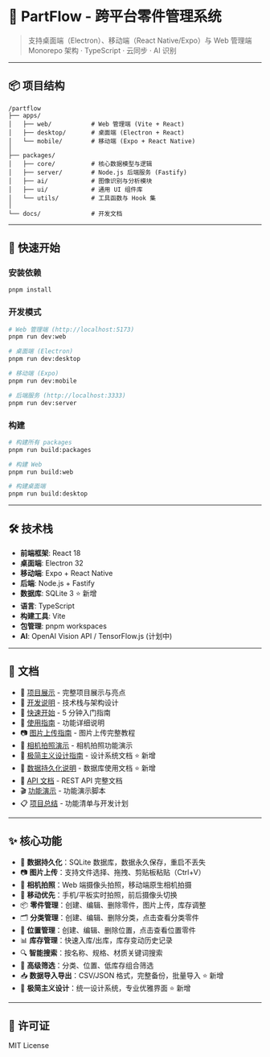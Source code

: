 # 🧩 PartFlow - 跨平台零件管理系统

> 支持桌面端（Electron）、移动端（React Native/Expo）与 Web 管理端  
> Monorepo 架构 · TypeScript · 云同步 · AI 识别

---

## 📦 项目结构

```
/partflow
├── apps/
│   ├── web/           # Web 管理端 (Vite + React)
│   ├── desktop/       # 桌面端 (Electron + React)
│   └── mobile/        # 移动端 (Expo + React Native)
│
├── packages/
│   ├── core/          # 核心数据模型与逻辑
│   ├── server/        # Node.js 后端服务 (Fastify)
│   ├── ai/            # 图像识别与分析模块
│   ├── ui/            # 通用 UI 组件库
│   └── utils/         # 工具函数与 Hook 集
│
└── docs/              # 开发文档
```

---

## 🚀 快速开始

### 安装依赖

```bash
pnpm install
```

### 开发模式

```bash
# Web 管理端 (http://localhost:5173)
pnpm run dev:web

# 桌面端 (Electron)
pnpm run dev:desktop

# 移动端 (Expo)
pnpm run dev:mobile

# 后端服务 (http://localhost:3333)
pnpm run dev:server
```

### 构建

```bash
# 构建所有 packages
pnpm run build:packages

# 构建 Web
pnpm run build:web

# 构建桌面端
pnpm run build:desktop
```

---

## 🛠️ 技术栈

- **前端框架**: React 18
- **桌面端**: Electron 32
- **移动端**: Expo + React Native
- **后端**: Node.js + Fastify
- **数据库**: SQLite 3 ⭐ 新增
- **语言**: TypeScript
- **构建工具**: Vite
- **包管理**: pnpm workspaces
- **AI**: OpenAI Vision API / TensorFlow.js (计划中)

---

## 📖 文档

- 🎉 [项目展示](./docs/项目展示.md) - 完整项目展示与亮点
- 📘 [开发说明](./docs/开发说明.md) - 技术栈与架构设计
- 🚀 [快速开始](./docs/快速开始.md) - 5 分钟入门指南
- 📖 [使用指南](./docs/使用指南.md) - 功能详细说明
- 📷 [图片上传指南](./docs/图片上传指南.md) - 图片上传完整教程
- 📸 [相机拍照演示](./docs/相机拍照功能演示.md) - 相机拍照功能演示
- 🎨 [极简主义设计指南](./docs/极简主义设计指南.md) - 设计系统文档 ⭐ 新增
- 💾 [数据持久化说明](./docs/数据持久化说明.md) - 数据库使用文档 ⭐ 新增
- 📡 [API 文档](./docs/API文档.md) - REST API 完整文档
- 🎬 [功能演示](./docs/功能演示.md) - 功能演示脚本
- 📋 [项目总结](./docs/项目总结.md) - 功能清单与开发计划

---

## ✨ 核心功能

- 💾 **数据持久化**：SQLite 数据库，数据永久保存，重启不丢失
- 📷 **图片上传**：支持文件选择、拖拽、剪贴板粘贴（Ctrl+V）
- 📸 **相机拍照**：Web 端摄像头拍照，移动端原生相机拍摄
- 📱 **移动优先**：手机/平板实时拍照，前后摄像头切换
- 📦 **零件管理**：创建、编辑、删除零件，图片上传，库存调整
- 🗂️ **分类管理**：创建、编辑、删除分类，点击查看分类零件
- 📍 **位置管理**：创建、编辑、删除位置，点击查看位置零件
- 📊 **库存管理**：快速入库/出库，库存变动历史记录
- 🔍 **智能搜索**：按名称、规格、材质关键词搜索
- 🎯 **高级筛选**：分类、位置、低库存组合筛选
- 📥 **数据导入导出**：CSV/JSON 格式，完整备份，批量导入 ⭐ 新增
- 🎨 **极简主义设计**：统一设计系统，专业优雅界面 ⭐ 新增

---

## 📝 许可证

MIT License

